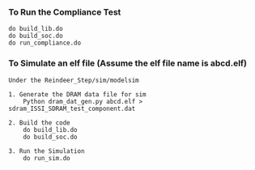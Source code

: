 ### To Run the Compliance Test
    do build_lib.do
    do build_soc.do
    do run_compliance.do
    
### To Simulate an elf file (Assume the elf file name is abcd.elf)
    Under the Reindeer_Step/sim/modelsim
    
    1. Generate the DRAM data file for sim
        Python dram_dat_gen.py abcd.elf > sdram_ISSI_SDRAM_test_component.dat
    
    2. Build the code
        do build_lib.do
        do build_soc.do
       
    3. Run the Simulation
        do run_sim.do
        
       